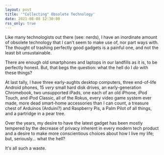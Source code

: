 ```yaml
---
layout: post
title: '"Collecting" Obsolete Technology'
date: 2021-08-08 12:30:00
rss_only: true
---
```

Like many technologists out there (see: nerds), I have an inordinate
amount of obsolete technology that I can't seem to make use of, nor
part ways with. The thought of trashing perfectly good gadgets is a
painful one, and not the least bit unsustainable.

There are enough old smartphones and laptops in our landfills as it
is, to be perfectly honest. But, that begs the question: what the
hell do I *do* with these things?

At last tally, I have three early-aughts desktop computers, three
end-of-life Android phones, 15 *very* small hard disk drives, an
early-generation Chromebook, two unsupported iPads, one each of an
old iPhone, iPod Touch, and iPod Classic, all of the Rokus, every
video game system ever made, more dead smart-home accessories than
I can count, a treasure chest of Arduinos (Arduini?) and Raspberry
Pis, a Palm Pilot of all things, and a partridge in a pear tree.

Over the years, my desire to have the latest gadget has been mostly
tempered by the decrease of privacy inherent in every modern tech
product and a desire to make more conscientious choices about how I
live my life; but, seriously... what the hell?

It's all such a waste.